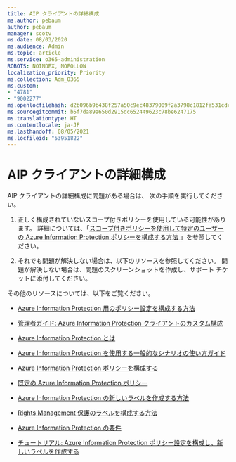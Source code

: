 ```yaml
---
title: AIP クライアントの詳細構成
ms.author: pebaum
author: pebaum
manager: scotv
ms.date: 08/03/2020
ms.audience: Admin
ms.topic: article
ms.service: o365-administration
ROBOTS: NOINDEX, NOFOLLOW
localization_priority: Priority
ms.collection: Adm_O365
ms.custom:
- "4781"
- "9002277"
ms.openlocfilehash: d2b096b9b438f257a50c9ec48379009f2a3798c1812fa531cdc30e61a5460a1e
ms.sourcegitcommit: b5f7da89a650d2915dc652449623c78be6247175
ms.translationtype: HT
ms.contentlocale: ja-JP
ms.lasthandoff: 08/05/2021
ms.locfileid: "53951822"
---
```

# <a name="aip-client-advanced-configuration"></a>AIP クライアントの詳細構成

AIP クライアントの詳細構成に問題がある場合は、 次の手順を実行してください。

1. 正しく構成されていないスコープ付きポリシーを使用している可能性があります。 詳細については、「[スコープ付きポリシーを使用して特定のユーザーの Azure Information Protection ポリシーを構成する方法 ](https://docs.microsoft.com/azure/information-protection/configure-policy-scope)」を参照してください。

2. それでも問題が解決しない場合は、以下のリソースを参照してください。 問題が解決しない場合は、問題のスクリーンショットを作成し、サポート チケットに添付してください。

その他のリソースについては、以下をご覧ください。

- [Azure Information Protection 用のポリシー設定を構成する方法](https://docs.microsoft.com/azure/information-protection/configure-policy-settings)  
    
- [管理者ガイド: Azure Information Protection クライアントのカスタム構成](https://docs.microsoft.com/azure/information-protection/rms-client/client-admin-guide-customizations)  
    
- [Azure Information Protection とは](https://docs.microsoft.com/azure/information-protection/what-is-information-protection)  
    
- [Azure Information Protection を使用する一般的なシナリオの使い方ガイド](https://docs.microsoft.com/azure/information-protection/how-to-guides)  
    
- [Azure Information Protection ポリシーを構成する](https://docs.microsoft.com/azure/information-protection/deploy-use/configure-policy)  
    
- [既定の Azure Information Protection ポリシー](https://docs.microsoft.com/azure/information-protection/deploy-use/configure-policy-default)  
    
- [Azure Information Protection の新しいラベルを作成する方法](https://docs.microsoft.com/azure/information-protection/deploy-use/configure-policy-new-label)  
    
- [Rights Management 保護のラベルを構成する方法](https://docs.microsoft.com/azure/information-protection/deploy-use/configure-policy-protection)  
    
- [Azure Information Protection の要件](https://docs.microsoft.com/azure/information-protection/get-started/requirements)

- [チュートリアル: Azure Information Protection ポリシー設定を構成し、新しいラベルを作成する](https://docs.microsoft.com/azure/information-protection/get-started/infoprotect-quick-start-tutorial)